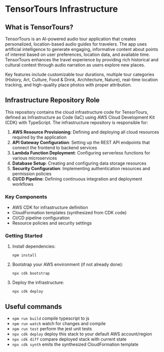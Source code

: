 # TensorTours Infrastructure

## What is TensorTours?

TensorTours is an AI-powered audio tour application that creates personalized, location-based audio guides for travelers. The app uses artificial intelligence to generate engaging, informative content about points of interest based on user preferences, location data, and available time. TensorTours enhances the travel experience by providing rich historical and cultural context through audio narration as users explore new places.

Key features include customizable tour durations, multiple tour categories (History, Art, Culture, Food & Drink, Architecture, Nature), real-time location tracking, and high-quality place photos with proper attribution.

## Infrastructure Repository Role

This repository contains the cloud infrastructure code for TensorTours, defined as Infrastructure as Code (IaC) using AWS Cloud Development Kit (CDK) with TypeScript. The infrastructure repository is responsible for:

1. **AWS Resource Provisioning**: Defining and deploying all cloud resources required by the application
2. **API Gateway Configuration**: Setting up the REST API endpoints that connect the frontend to backend services
3. **Lambda Function Deployment**: Configuring serverless functions for various microservices
4. **Database Setup**: Creating and configuring data storage resources
5. **Security Configuration**: Implementing authentication resources and permission policies
6. **CI/CD Pipeline**: Defining continuous integration and deployment workflows

### Key Components

- AWS CDK for infrastructure definition
- CloudFormation templates (synthesized from CDK code)
- CI/CD pipeline configuration
- Resource policies and security settings

### Getting Started

1. Install dependencies:
   ```
   npm install
   ```

2. Bootstrap your AWS environment (if not already done):
   ```
   npx cdk bootstrap
   ```

3. Deploy the infrastructure:
   ```
   npx cdk deploy
   ```

## Useful commands

* `npm run build`   compile typescript to js
* `npm run watch`   watch for changes and compile
* `npm run test`    perform the jest unit tests
* `npx cdk deploy`  deploy this stack to your default AWS account/region
* `npx cdk diff`    compare deployed stack with current state
* `npx cdk synth`   emits the synthesized CloudFormation template
